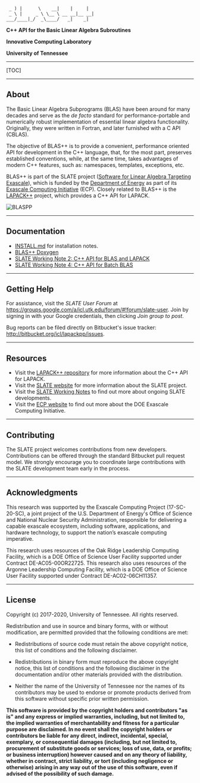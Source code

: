 
     _ ) |      \    __|    |     |
     _ \ |     _ \ \__ \ __ __|__ __|
    ___/____|_/  _\____/   _|    _|

**C++ API for the Basic Linear Algebra Subroutines**

**Innovative Computing Laboratory**

**University of Tennessee**

* * *

[TOC]

* * *

About
--------------------------------------------------------------------------------

The Basic Linear Algebra Subprograms (BLAS) have been around for many decades
and serve as the _de facto_ standard for performance-portable and numerically
robust implementation of essential linear algebra functionality.
Originally, they were written in Fortran, and later furnished with a C API
(CBLAS).

The objective of BLAS++ is to provide a convenient, performance oriented API
for development in the C++ language, that, for the most part,
preserves established conventions, while, at the same time, takes advantages
of modern C++ features, such as: namespaces, templates, exceptions, etc.

BLAS++ is part of the SLATE project
([Software for Linear Algebra Targeting Exascale](http://icl.utk.edu/slate/)),
which is funded by the [Department of Energy](https://energy.gov)
as part of its [Exascale Computing Initiative](https://exascaleproject.org)
(ECP).
Closely related to BLAS++ is the
[LAPACK++](https://bitbucket.org/icl/lapackpp) project,
which provides a C++ API for LAPACK.

![BLASPP](http://icl.bitbucket.io/slate/artwork/Bitbucket/blaspp_stack.png)

* * *

Documentation
--------------------------------------------------------------------------------

* [INSTALL.md](INSTALL.md) for installation notes.
* [BLAS++ Doxygen](https://icl.bitbucket.io/blaspp/doxygen/html/)
* [SLATE Working Note 2: C++ API for BLAS and LAPACK](http://www.icl.utk.edu/publications/swan-002)
* [SLATE Working Note 4: C++ API for Batch BLAS](http://www.icl.utk.edu/publications/swan-004)

* * *

Getting Help
--------------------------------------------------------------------------------

For assistance, visit the *SLATE User Forum* at
<https://groups.google.com/a/icl.utk.edu/forum/#!forum/slate-user>.
Join by signing in with your Google credentials, then clicking
*Join group to post*.

Bug reports can be filed directly on Bitbucket's issue tracker:
<http://bitbucket.org/icl/lapackpp/issues>.

* * *

Resources
--------------------------------------------------------------------------------

* Visit the [LAPACK++ repository](https://bitbucket.org/icl/lapackpp)
  for more information about the C++ API for LAPACK.
* Visit the [SLATE website](http://icl.utk.edu/slate/)
  for more information about the SLATE project.
* Visit the [SLATE Working Notes](http://www.icl.utk.edu/publications/series/swans)
  to find out more about ongoing SLATE developments.
* Visit the [ECP website](https://exascaleproject.org)
  to find out more about the DOE Exascale Computing Initiative.

* * *

Contributing
--------------------------------------------------------------------------------

The SLATE project welcomes contributions from new developers.
Contributions can be offered through the standard Bitbucket pull request model.
We strongly encourage you to coordinate large contributions with the SLATE
development team early in the process.

* * *

Acknowledgments
--------------------------------------------------------------------------------

This research was supported by the Exascale Computing Project (17-SC-20-SC), a
joint project of the U.S. Department of Energy's Office of Science and National
Nuclear Security Administration, responsible for delivering a capable exascale
ecosystem, including software, applications, and hardware technology, to support
the nation’s exascale computing imperative.

This research uses resources of the Oak Ridge Leadership Computing Facility,
which is a DOE Office of Science User Facility supported under Contract DE-AC05-00OR22725.
This research also uses resources of the Argonne Leadership Computing Facility,
which is a DOE Office of Science User Facility supported under Contract DE-AC02-06CH11357.

* * *

License
--------------------------------------------------------------------------------

Copyright (c) 2017-2020, University of Tennessee. All rights reserved.

Redistribution and use in source and binary forms, with or without
modification, are permitted provided that the following conditions are met:

* Redistributions of source code must retain the above copyright
  notice, this list of conditions and the following disclaimer.

* Redistributions in binary form must reproduce the above copyright
  notice, this list of conditions and the following disclaimer in the
  documentation and/or other materials provided with the distribution.

* Neither the name of the University of Tennessee nor the
  names of its contributors may be used to endorse or promote products
  derived from this software without specific prior written permission.

**This software is provided by the copyright holders and contributors "as is" and
any express or implied warranties, including, but not limited to, the implied
warranties of merchantability and fitness for a particular purpose are
disclaimed. In no event shall the copyright holders or contributors be liable
for any direct, indirect, incidental, special, exemplary, or consequential
damages (including, but not limited to, procurement of substitute goods or
services; loss of use, data, or profits; or business interruption) however
caused and on any theory of liability, whether in contract, strict liability, or
tort (including negligence or otherwise) arising in any way out of the use of
this software, even if advised of the possibility of such damage.**

